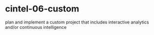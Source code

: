 # cintel-06-custom
plan and implement a custom project that includes interactive analytics and/or continuous intelligence
